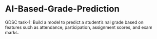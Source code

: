 # AI-Based-Grade-Prediction
GDSC task-1: Build a model to predict a student’s nal grade based on features such as attendance, participation, assignment scores, and exam marks.
